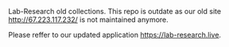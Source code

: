 Lab-Research old collections.
This repo is outdate as our old site http://67.223.117.232/ is not maintained anymore. 

Please reffer to our updated application https://lab-research.live.
